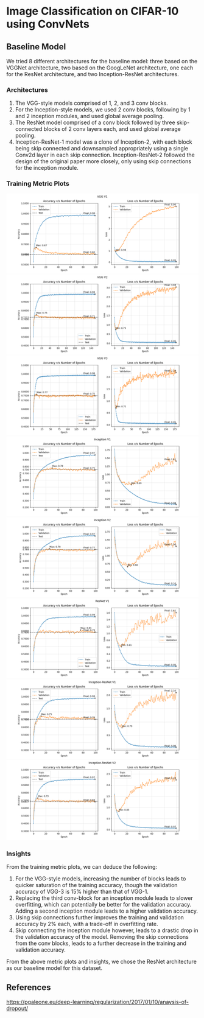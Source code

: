# Image Classification on CIFAR-10 using ConvNets


## Baseline Model  
We tried 8 different architectures for the baseline model: three based on the VGGNet architecture, two based on the GoogLeNet architecture, one each for the ResNet architecture, and two Inception-ResNet architectures.  

### Architectures  
1. The VGG-style models comprised of 1, 2, and 3 conv blocks. 
2. For the Inception-style models, we used 2 conv blocks, following by 1 and 2 inception modules, and used global average pooling. 
3. The ResNet model comprised of a conv block followed by three skip-connected blocks of 2 conv layers each, and used global average pooling. 
4. Inception-ResNet-1 model was a clone of Inception-2, with each block being skip connected and downsampled appropriately using a single Conv2d layer in each skip connection. Inception-ResNet-2 followed the design of the original paper more closely, only using skip connections for the inception module. 

### Training Metric Plots  
![VGG-1 Training and Validation Metrics](assets/vgg_v1_metrics.png)
![VGG-2 Training and Validation Metrics](assets/vgg_v2_metrics.png)
![VGG-3 Training and Validation Metrics](assets/vgg_v3_metrics.png)
![Inception-1 Training and Validation Metrics](assets/inception_v1_metrics.png)
![Inception-2 Training and Validation Metrics](assets/inception_v2_metrics.png)
![ResNet-1 Training and Validation Metrics](assets/resnet_v1_metrics.png)
![Inception-ResNet-1 Training and Validation Metrics](assets/inception_resnet_v1_metrics.png)
![Inception-ResNet-2 Training and Validation Metrics](assets/inception_resnet_v2_metrics.png)

### Insights  
From the training metric plots, we can deduce the following:  
1. For the VGG-style models, increasing the number of blocks leads to quicker saturation of the training accuracy, though the validation accuracy of VGG-3 is 15% higher than that of VGG-1. 
2. Replacing the third conv-block for an inception module leads to slower overfitting, which can potentially be better for the validation accuracy. Adding a second inception module leads to a higher validation accuracy. 
3. Using skip connections further improves the training and validation accuracy by 2% each, with a trade-off in overfitting rate. 
4. Skip connecting the inception module however, leads to a drastic drop in the validation accuracy of the model. Removing the skip connections from the conv blocks, leads to a further decrease in the training and validation accuracy. 

From the above metric plots and insights, we chose the ResNet architecture as our baseline model for this dataset. 


## References

https://pgaleone.eu/deep-learning/regularization/2017/01/10/anaysis-of-dropout/
